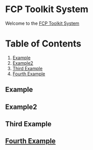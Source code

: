 # FCP Toolkit System

Welcome to the [FCP Toolkit System](https://compassion-africa.org)

# Table of Contents
1. [Example](#example)
2. [Example2](#example2)
3. [Third Example](#third-example)
4. [Fourth Example](#fourth-example)


## Example
## Example2
## Third Example
## [Fourth Example](http://www.fourthexample.com) 
